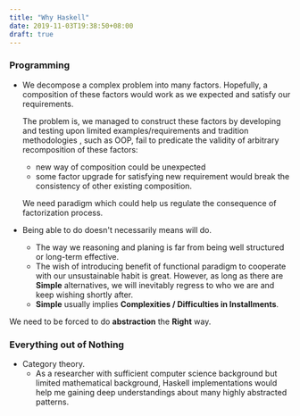 ```yaml
---
title: "Why Haskell"
date: 2019-11-03T19:38:50+08:00
draft: true 
---
```


### Programming 
- We decompose a complex problem into many factors. Hopefully, a composition of these factors would work as we expected and satisfy our requirements. 

    The problem is, we managed to construct these factors by developing and testing upon limited examples/requirements and tradition methodologies , such as OOP, fail to predicate the validity of arbitrary recomposition of these factors:
    - new way of composition could be unexpected
    - some factor upgrade for satisfying new requirement would break the consistency of other existing composition.

    We need paradigm which could help us regulate the consequence of factorization process. 

- Being able to do doesn't necessarily means will do.
    -  The way we reasoning and planing is far from being well structured or long-term effective. 
    - The wish of introducing benefit of functional paradigm to cooperate with our unsustainable habit is great. However, as long as there are **Simple** alternatives, we will inevitably regress to who we are and keep wishing shortly after.
    - **Simple** usually implies **Complexities / Difficulties in Installments**.



 We need to be forced to do **abstraction** the **Right** way.

### Everything out of Nothing

- Category theory.
    - As a researcher with sufficient computer science background but limited mathematical background, Haskell implementations would help me gaining deep understandings about many highly abstracted patterns.


